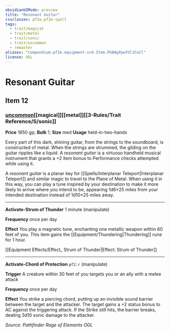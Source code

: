 ```yaml
---
obsidianUIMode: preview
title: "Resonant Guitar"
cssclasses: pf2e,pf2e-spell
tags:
  - trait/magical
  - trait/metal
  - trait/sonic
  - trait/uncommon
  - remaster
aliases: "Compendium.pf2e.equipment-srd.Item.PGBAg9ywfdlJCoCl"
license: OGL
---
```

# Resonant Guitar
## Item 12
### [uncommon](uncommon "Uncommon Rarity Trait")[[magical]][[metal]][[3-Rules/Trait Reference/S/sonic]]


**Price** 1850 gp; 
**Bulk** 1; **Size** med
**Usage** held-in-two-hands

Every part of this dark, shining guitar, from the strings to the soundboard, is constructed of metal. When the strings are strummed, the gilding on the guitar ripples like a liquid. A _resonant guitar_ is a virtuoso handheld musical instrument that grants a +2 item bonus to Performance checks attempted while using it.

A _resonant guitar_ is a planar key for [[Spells/Interplanar Teleport|Interplanar Teleport]] and similar magic to travel to the Plane of Metal. When using it in this way, you can play a tune inspired by your destination to make it more likely to arrive where you intend to be, appearing 1d6×25 miles from your intended destination instead of 1d10×25 miles away.

* * *

**Activate-Strum of Thunder** 1 minute (manipulate)

**Frequency** once per day

**Effect** You play a magnetic tune, enchanting one metallic weapon within 60 feet of you. This item gains the [[Equipment/Thundering|Thundering]] rune for 1 hour.

[[Equipment Effects/Effect_ Strum of Thunder|Effect: Strum of Thunder]]

* * *

**Activate-Chord of Protection** `pf2:r` (manipulate)

**Trigger** A creature within 30 feet of you targets you or an ally with a melee attack

**Frequency** once per day

**Effect** You strike a piercing chord, putting up an invisible sound barrier between the target and the attacker. The target gains a +2 status bonus to AC against the triggering attack. If the Strike still hits, the barrier breaks, dealing 3d10 sonic damage to the attacker.

*Source: Pathfinder Rage of Elements*
*OGL*